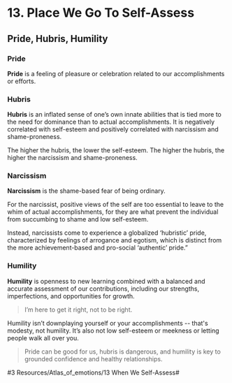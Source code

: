 # 13. Place We Go To Self-Assess
## Pride, Hubris, Humility
### Pride
**Pride** is a feeling of pleasure or celebration related to our accomplishments or efforts. 

### Hubris
**Hubris** is an inflated sense of one’s own innate abilities that is tied more to the need for dominance than to actual accomplishments. It is negatively correlated with self-esteem and positively correlated with narcissism and shame-proneness. 

The higher the hubris, the lower the self-esteem.
The higher the hubris, the higher the narcissism and shame-proneness. 
### Narcissism
**Narcissism** is the shame-based fear of being ordinary.

For the narcissist, positive views of the self are too essential to leave to the whim of actual accomplishments, for they are what prevent the individual from succumbing to shame and low self-esteem. 

Instead, narcissists come to experience a globalized ‘hubristic’ pride, characterized by feelings of arrogance and egotism, which is distinct from the more achievement-based and pro-social ‘authentic’ pride.” 

### Humility
**Humility** is openness to new learning combined with a balanced and accurate assessment of our contributions, including our strengths, imperfections, and opportunities for growth. 

> I’m here to get it right, not to be right. 

Humility isn’t downplaying yourself or your accomplishments -- that's modesty, not humility. It’s also not low self-esteem or meekness or letting people walk all over you. 

> Pride can be good for us, hubris is dangerous, and humility is key to grounded confidence and healthy relationships. 



#3 Resources/Atlas_of_emotions/13 When We Self-Assess#